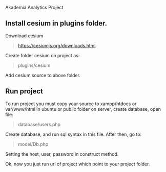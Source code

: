 Akademia Analytics Project

Install cesium in plugins folder.
--
Download cesium

> https://cesiumjs.org/downloads.html

Create folder cesium on project as:

> plugins/cesium

Add cesium source to above folder.

Run project
--
To run project you must copy your source to xampp/htdocs or var/www/html in ubuntu or public folder on server, create database, open file:

> database/users.php

Create database, and run sql syntax in this file.
After then, go to:

> model/Db.php

Setting the host, user, password in construct method.

Ok, now you just run url of project which point to your project folder.